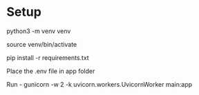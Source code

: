 # Setup
python3 -m venv venv

source venv/bin/activate

pip install -r requirements.txt

Place the .env file in app folder

Run - gunicorn -w 2 -k uvicorn.workers.UvicornWorker main:app

